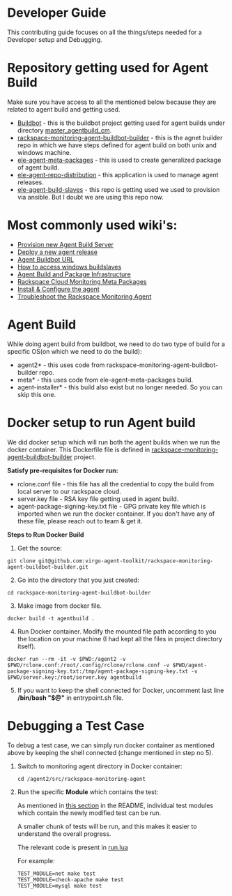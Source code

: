 Developer Guide
===============
This contributing guide focuses on all the things/steps needed for a Developer setup and Debugging.

Repository getting used for Agent Build
=======================================
Make sure you have access to all the mentioned below because they are related to agent build and getting used.
- [Buildbot](https://github.com/rax-maas/buildbot) - this is the buildbot project getting used for agent builds under directory [master_agentbuild_cm](https://github.com/rax-maas/buildbot/tree/master/master_agentbuild_cm).
- [rackspace-monitoring-agent-buildbot-builder](https://github.com/virgo-agent-toolkit/rackspace-monitoring-agent-buildbot-builder) - this is the agnet builder repo in which we have steps defined for agent build on both unix and windows machine.
- [ele-agent-meta-packages](https://github.com/rax-maas/ele-agent-meta-packages) - this is used to create generalized package of agent build.
- [ele-agent-repo-distribution](https://github.com/rax-maas/ele-agent-repo-distribution) - this application is used to manage agent releases.
- [ele-agent-build-slaves](https://github.com/rax-maas/ele-agent-build-slaves) - this repo is getting used we used to provision via ansible. But I doubt we are using this repo now.

Most commonly used wiki's:
==========================
- [Provision new Agent Build Server](https://github.com/rax-maas/ele-kb/issues/97#issue-149967304)
- [Deploy a new agent release](https://github.com/rax-maas/ele-kb/issues/120#issue-161317935)
- [Agent Buildbot URL](https://agentbuild.cm.k1k.me/grid)
- [How to access windows buildslaves](https://github.com/rax-maas/ele-kb/issues/223)
- [Agent Build and Package Infrastructure](https://github.com/rax-maas/ele/wiki/Agent-Build-and-Package-Infrastructure)
- [Rackspace Cloud Monitoring Meta Packages](https://meta.packages.cloudmonitoring.rackspace.com)
- [Install & Configure the agent](https://docs.rackspace.com/docs/rackspace-monitoring/v1/getting-started/install-configure)
- [Troubleshoot the Rackspace Monitoring Agent](https://docs.rackspace.com/support/how-to/troubleshooting-the-rackspace-monitoring-agent/)

Agent Build
===========
While doing agent build from buildbot, we need to do two type of build for a specific OS(on which we need to do the build):
- agent2* - this uses code from rackspace-monitoring-agent-buildbot-builder repo.
- meta* - this uses code from ele-agent-meta-packages build.
- agent-installer* - this build also exist but no longer needed. So you can skip this one.

Docker setup to run Agent build
===============================
We did docker setup which will run both the agent builds when we run the docker container.
This Dockerfile file is defined in [rackspace-monitoring-agent-buildbot-builder](https://github.com/virgo-agent-toolkit/rackspace-monitoring-agent-buildbot-builder) project. 

**Satisfy pre-requisites for Docker run:**
- rclone.conf file - this file has all the credential to copy the build from local server to our rackspace cloud.
- server.key file - RSA key file getting used in agent build.
- agent-package-signing-key.txt file - GPG private key file which is imported when we run the docker container.
If you don't have any of these file, please reach out to team & get it.

**Steps to Run Docker Build**
1. Get the source:
```
git clone git@github.com:virgo-agent-toolkit/rackspace-monitoring-agent-buildbot-builder.git
```
2. Go into the directory that you just created:
```
cd rackspace-monitoring-agent-buildbot-builder
```
3. Make image from docker file.
```
docker build -t agentbuild .
```
4. Run Docker container. Modify the mounted file path according to you the location on your machine (I had kept all the files in project directory itself).
```
docker run --rm -it -v $PWD:/agent2 -v $PWD/rclone.conf:/root/.config/rclone/rclone.conf -v $PWD/agent-package-signing-key.txt:/tmp/agent-package-signing-key.txt -v $PWD/server.key:/root/server.key agentbuild
```
5. If you want to keep the shell connected for Docker, uncomment last line **/bin/bash "$@"** in entrypoint.sh file.

Debugging a Test Case
=====================
To debug a test case, we can simply run docker container as mentioned above by keeping the shell connected (change mentioned in step no 5).

1. Switch to monitoring agent directory in Docker container:
    ```
    cd /agent2/src/rackspace-monitoring-agent
    ```
2. Run the specific **Module** which contains the test:

    As mentioned in [this section](https://github.com/virgo-agent-toolkit/rackspace-monitoring-agent#running-tests) in the README, individual test modules which contain the newly modified test can be run.

    A smaller chunk of tests will be run, and this makes it easier to understand the overall progress.
    
    The relevant code is present in [run.lua](https://github.com/virgo-agent-toolkit/rackspace-monitoring-agent/blob/master/tests/run.lua) 

    For example:
    ```
    TEST_MODULE=net make test
    TEST_MODULE=check-apache make test 
    TEST_MODULE=mysql make test 
    ```
